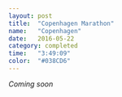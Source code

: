 ```yaml
---
layout: post
title:  "Copenhagen Marathon"
name:   "Copenhagen"
date:   2016-05-22
category: completed
time:   "3:49:09"
color:  "#038CD6"
---
```


*Coming soon*